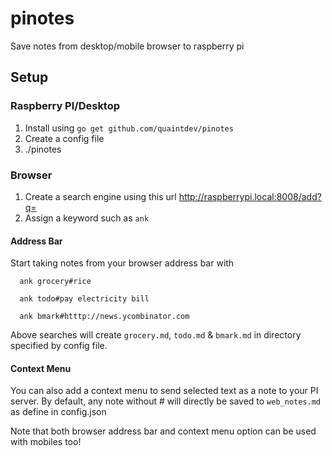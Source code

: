 # pinotes
Save notes from desktop/mobile browser to raspberry pi

## Setup

### Raspberry PI/Desktop
1. Install using `go get github.com/quaintdev/pinotes`
2. Create a config file 
3. ./pinotes

### Browser
1. Create a search engine using this url http://raspberrypi.local:8008/add?q=
2. Assign a keyword such as `ank`

#### Address Bar
Start taking notes from your browser address bar with

```
  ank grocery#rice

  ank todo#pay electricity bill

  ank bmark#htttp://news.ycombinator.com
```

Above searches will create `grocery.md`, `todo.md` & `bmark.md` in directory specified by config file.

#### Context Menu
You can also add a context menu to send selected text as a note to your PI server. By default, any note without # will directly be saved to `web_notes.md` as define in config.json

Note that both browser address bar and context menu option can be used with mobiles too!
